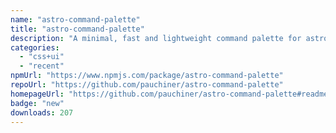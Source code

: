 ```yaml
---
name: "astro-command-palette"
title: "astro-command-palette"
description: "A minimal, fast and lightweight command palette for astro with no dependencies"
categories:
  - "css+ui"
  - "recent"
npmUrl: "https://www.npmjs.com/package/astro-command-palette"
repoUrl: "https://github.com/pauchiner/astro-command-palette"
homepageUrl: "https://github.com/pauchiner/astro-command-palette#readme"
badge: "new"
downloads: 207
---
```

